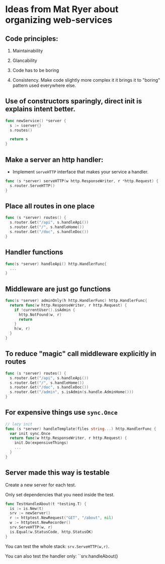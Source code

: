 # Ideas from Mat Ryer about organizing web-services

## Code principles:

1. Maintainability

2. Glancability

3. Code has to be boring

4. Consistency. Make code slightly more complex it it brings it to "boring"
   pattern used everywhere else.



## Use of constructors sparingly, direct init is explains intent better.

```go
func newService() *server {
  s := &server{}
  s.routes()

  return s
}
```

## Make a server an http handler:

* Implement `serveHTTP` interface that makes your service a handler.

```go
func (s *server) serveHTTP(w http.ResponseWriter, r *http.Request) {
  s.router.ServeHTTP()
}
```

## Place all routes in one place

```go
func (s *server) routes() {
  s.router.Get("/api", s.handleApi())
  s.router.Get("/", s.handleHome())
  s.router.Get("/doc", s.handleDoc())
}
```

## Handler functions

```go
func(s *server) handleApi() http.HandlerFunc{
  ...
}
```

## Middleware are just go functions

```go
func(s *server) adminOnly(h http.HandlerFunc) http.HandlerFunc{
  return func(w http.ResponseWriter, r http.Request) {
    if !currentUser().isAdmin {
      http.NotFound(w, r)
      return
    }
    h(w, r)
  }
}
```

## To reduce "magic" call middleware explicitly in routes

```go
func (s *server) routes() {
  s.router.Get("/api", s.handleApi())
  s.router.Get("/", s.handleHome())
  s.router.Get("/doc", s.handleDoc())
  s.router.Get("/admin", s.isAdmin(s.handle.AdminHome()))
}
```

## For expensive things use `sync.Once`

```go
// lazy init
func (s *server) handleTemplate(files string...) http.HandlerFunc {
  var init sync.Once
  return func(w http.ResponseWriter, r http.Request) {
    init.Do(expensiveThings)
    ...
  }
}
```

## Server made this way is testable

Create a new server for each test.

Only set dependencies that you need inside the test.

```go
func TestHandleAbout(t *testing.T) {
  is := is.New(t)
  srv := newServer()
  r := httptest.NewRequest("GET", "/about", nil)
  w := httptest.NewRecorder()
  srv.ServeHTTP(w, r)
  is.Equal(w.StatusCode, http.StatusOK)
}

```

You can test the whole stack: ``srv.ServeHTTP(w,r)``.

You can also test the handler only: ``srv.handleAbout()
